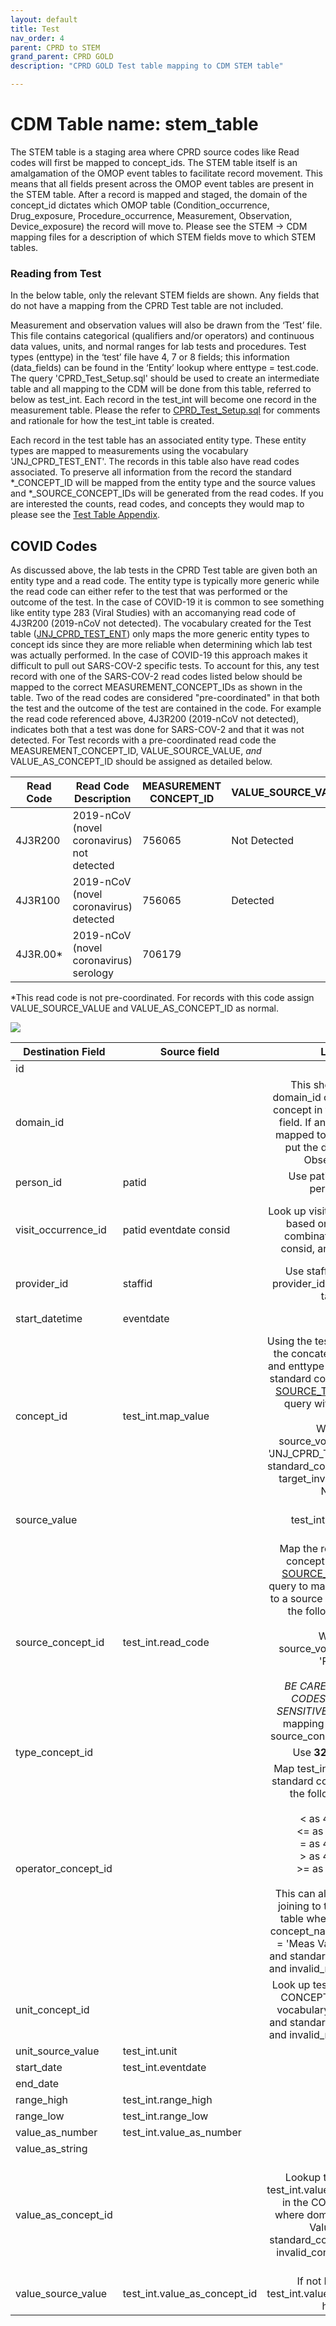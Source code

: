 ```yaml
---
layout: default
title: Test
nav_order: 4
parent: CPRD to STEM
grand_parent: CPRD GOLD
description: "CPRD GOLD Test table mapping to CDM STEM table"

---
```


# CDM Table name: stem_table

The STEM table is a staging area where CPRD source codes like Read codes will first be mapped to concept_ids. The STEM table itself is an amalgamation of the OMOP event tables to facilitate record movement. This means that all fields present across the OMOP event tables are present in the STEM table. After a record is mapped and staged, the domain of the concept_id dictates which OMOP table (Condition_occurrence, Drug_exposure, Procedure_occurrence, Measurement, Observation, Device_exposure) the record will move to. Please see the STEM -> CDM mapping files for a description of which STEM fields move to which STEM tables. 

### **Reading from Test**

In the below table, only the relevant STEM fields are shown. Any fields that do not have a mapping from the CPRD Test table are not included.

Measurement and observation values will also be drawn from the ‘Test’ file.  This file contains categorical (qualifiers and/or operators) and continuous data values, units, and normal ranges for lab tests and procedures.  Test types (enttype) in the ‘test’ file have 4, 7 or 8 fields; this information (data_fields) can be found in the ‘Entity’ lookup where enttype = test.code.  The query 'CPRD_Test_Setup.sql' should be used to create an intermediate table and all mapping to the CDM will be done from this table, referred to below as test_int. Each record in the test_int will become one record in the measurement table. Please the refer to [CPRD_Test_Setup.sql](https://github.com/OHDSI/ETL-LambdaBuilder/blob/master/docs/CPRD/Queries/CPRD_Test_Setup.sql) for comments and rationale for how the test_int table is created. 

Each record in the test table has an associated entity type. These entity types are mapped to measurements using the vocabulary 'JNJ_CPRD_TEST_ENT'. The records in this table also have read codes associated. To preserve all information from the record the standard *_CONCEPT_ID will be mapped from the entity type and the source values and *_SOURCE_CONCEPT_IDs will be generated from the read codes. If you are interested the counts, read codes, and concepts they would map to please see the [Test Table Appendix](https://github.com/OHDSI/ETL-LambdaBuilder/blob/master/docs/CPRD/Appendix_1_Test_Table_Mapping.xlsx).

## **COVID Codes**

As discussed above, the lab tests in the CPRD Test table are given both an entity type and a read code. The entity type is typically more generic while the read code can either refer to the test that was performed or the outcome of the test. In the case of COVID-19 it is common to see something like entity type 283 (Viral Studies) with an accomanying read code of 4J3R200 (2019-nCoV not detected). The vocabulary created for the Test table ([JNJ_CPRD_TEST_ENT](https://github.com/OHDSI/ETL-LambdaBuilder/blob/master/docs/CPRD/Vocab%20Updates/JNJ_CPRD_TEST_ENT.csv)) only maps the more generic entity types to concept ids since they are more reliable when determining which lab test was actually performed. In the case of COVID-19 this approach makes it difficult to pull out SARS-COV-2 specific tests. To account for this, any test record with one of the SARS-COV-2 read codes listed below should be mapped to the correct MEASUREMENT_CONCEPT_IDs as shown in the table. Two of the read codes are considered "pre-coordinated" in that both the test and the outcome of the test are contained in the code. For example the read code referenced above, 4J3R200 (2019-nCoV not detected), indicates both that a test was done for SARS-COV-2 and that it was not detected. For Test records with a pre-coordinated read code  the MEASUREMENT_CONCEPT_ID, VALUE_SOURCE_VALUE, *and* VALUE_AS_CONCEPT_ID should be assigned as detailed below.

|Read Code | Read Code Description| MEASUREMENT CONCEPT_ID|VALUE_SOURCE_VALUE| VALUE_AS CONCEPT_ID|
|----|----|----|----|---|
|4J3R200|2019-nCoV (novel coronavirus) not detected|756065|Not Detected|9190|
|4J3R100|2019-nCoV (novel coronavirus) detected|756065|Detected| 4126681|
|4J3R.00*|2019-nCoV (novel coronavirus) serology|706179|||

*This read code is not pre-coordinated. For records with this code assign VALUE_SOURCE_VALUE and VALUE_AS_CONCEPT_ID as normal.

![](images/image18.png)

| Destination Field | Source field | Logic | Comment field |
| --- | --- | :---: | --- |
| id |  |  | Autogenerate |
| domain_id |  | This should be the domain_id of the standard concept in the concept_id field.     If an entity type is mapped to concept_id 0, put the domain_id as Observation.  | |
| person_id | patid | Use patid to lookup person_id. |  |
| visit_occurrence_id | patid  eventdate  consid | Look up visit_occurrence_id based on the unique combination of patid, consid, and eventdate. | Use the Visit_occurrence_id assigned in the previous visit definition step. |
| provider_id | staffid | Use staffid to lookup provider_id in the provider table. | |
| start_datetime | eventdate |  | Set time to midnight 00:00:00 |
| concept_id | test_int.map_value | Using the test_int table, map the concatenated enttype and enttype description to a standard concept using the [SOURCE_TO_STANDARD](https://github.com/OHDSI/ETL-LambdaBuilder/blob/master/docs/Standard%20Queries/SOURCE_TO_STANDARD.sql) query with the filters: <br><br>   WHERE source_vocabulary_id = 'JNJ_CPRD_TEST_ENT'  AND standard_concept = 'S'  AND target_invalid_reason is NULL |There are three read codes that need to be mapped differently for COVID testing. Please see above for logic. |
| source_value |  | test_int.read_code | This is the read code on the Test record |
| source_concept_id | test_int.read_code |Map the read code to a concept id using the [SOURCE_TO_SOURCE](https://github.com/OHDSI/ETL-LambdaBuilder/blob/master/docs/Standard%20Queries/SOURCE_TO_SOURCE.sql) query to map the read code to a source concept id with the following filters:<br><br> Where source_vocabulary_id = 'Read' <br><br>*BE CAREFUL - READ CODES ARE CASE SENSITIVE*. If there is no mapping available set source_concept_id to zero.| This maps the read code on the record to a concept id so that both the test (enttype) and read codes are mapped.|
| type_concept_id |  | Use **32856** - Lab  | |
| operator_concept_id |  | Map test_int.operator to a standard concept_id using the following logic:   <br><br> <	 as  4171756 <br> <= 	as  4171754 <br> =	as  4172703 <br> >	as  4172704 <br> >=	as  4172704  <br><br>  This can also be done by joining to the CONCEPT table where operator = concept_name and domain = 'Meas Value Operator' and standard_concept = 'S' and invalid_reason is NULL.  | |
| unit_concept_id |  | Look up test_int.unit in the CONCEPT table where vocabulary_id = 'UCUM' and standard_concept = 'S' and invalid_reason is NULL.  |  |
| unit_source_value | test_int.unit |  |  |
| start_date | test_int.eventdate |  |    |
| end_date |  |  |  |
| range_high | test_int.range_high  |  |  |
| range_low | test_int.range_low  |  ||
| value_as_number | test_int.value_as_number |  |  |
| value_as_string |  |  | |
| value_as_concept_id |  | Lookup the values in test_int.value_as_concept_id in the CONCEPT table where domain_id=' Meas Value' and standard_concept = 'S' and invalid_concept is NULL.     | **If there is more than one concept returned, choose one**<br><br>Be sure to map the values for the COVID codes listed above|
| value_source_value | test_int.value_as_concept_id | If not NULL, put test_int.value_as_concept_id here. |  |
